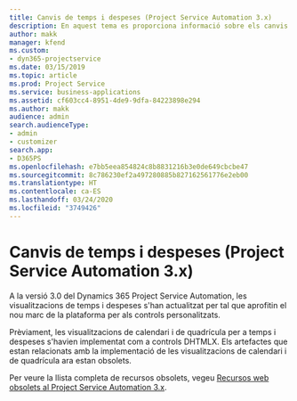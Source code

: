 ```yaml
---
title: Canvis de temps i despeses (Project Service Automation 3.x)
description: En aquest tema es proporciona informació sobre els canvis de la solució per al temps i les despeses.
author: makk
manager: kfend
ms.custom:
- dyn365-projectservice
ms.date: 03/15/2019
ms.topic: article
ms.prod: Project Service
ms.service: business-applications
ms.assetid: cf603cc4-8951-4de9-9dfa-84223898e294
ms.author: makk
audience: admin
search.audienceType:
- admin
- customizer
search.app:
- D365PS
ms.openlocfilehash: e7bb5eea854824c8b8831216b3e0de649cbcbe47
ms.sourcegitcommit: 8c786230ef2a497280885b827162561776e2eb00
ms.translationtype: HT
ms.contentlocale: ca-ES
ms.lasthandoff: 03/24/2020
ms.locfileid: "3749426"
---
```

# <a name="time-and-expense-changes-project-service-automation-3x"></a>Canvis de temps i despeses (Project Service Automation 3.x)

A la versió 3.0 del Dynamics 365 Project Service Automation, les visualitzacions de temps i despeses s'han actualitzat per tal que aprofitin el nou marc de la plataforma per als controls personalitzats.

Prèviament, les visualitzacions de calendari i de quadrícula per a temps i despeses s'havien implementat com a controls DHTMLX. Els artefactes que estan relacionats amb la implementació de les visualitzacions de calendari i de quadrícula ara estan obsolets.

Per veure la llista completa de recursos obsolets, vegeu [Recursos web obsolets al Project Service Automation 3.x](web-resources-deprecated-v3.x.md).
